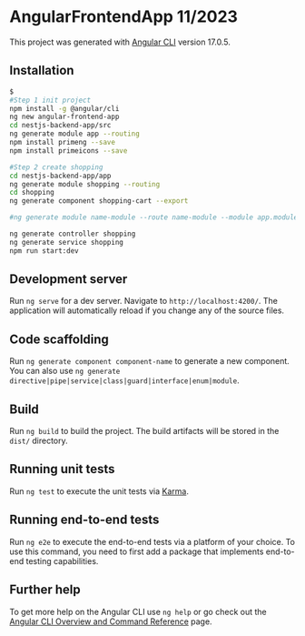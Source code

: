 # AngularFrontendApp 11/2023

This project was generated with [Angular CLI](https://github.com/angular/angular-cli) version 17.0.5.

## Installation

```bash
$ 
#Step 1 init project
npm install -g @angular/cli
ng new angular-frontend-app
cd nestjs-backend-app/src
ng generate module app --routing 
npm install primeng --save
npm install primeicons --save

#Step 2 create shopping
cd nestjs-backend-app/app
ng generate module shopping --routing 
cd shopping 
ng generate component shopping-cart --export

#ng generate module name-module --route name-module --module app.module

ng generate controller shopping
ng generate service shopping
npm run start:dev
```

## Development server

Run `ng serve` for a dev server. Navigate to `http://localhost:4200/`. The application will automatically reload if you change any of the source files.

## Code scaffolding

Run `ng generate component component-name` to generate a new component. You can also use `ng generate directive|pipe|service|class|guard|interface|enum|module`.

## Build

Run `ng build` to build the project. The build artifacts will be stored in the `dist/` directory.

## Running unit tests

Run `ng test` to execute the unit tests via [Karma](https://karma-runner.github.io).

## Running end-to-end tests

Run `ng e2e` to execute the end-to-end tests via a platform of your choice. To use this command, you need to first add a package that implements end-to-end testing capabilities.

## Further help

To get more help on the Angular CLI use `ng help` or go check out the [Angular CLI Overview and Command Reference](https://angular.io/cli) page.

